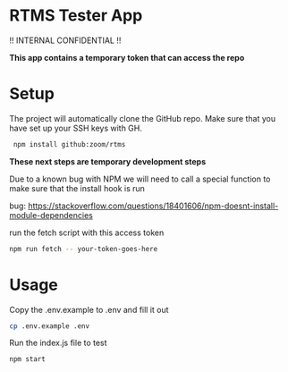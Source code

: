 # RTMS Tester App

!! INTERNAL CONFIDENTIAL !! 

**This app contains a temporary token that can access the repo**

# Setup

The project will automatically clone the GitHub repo. Make sure that you have set up your SSH keys with GH.

```bash
 npm install github:zoom/rtms
 ```

**These next steps are temporary development steps**

Due to a known bug with NPM we will need to call a special function to make sure that the install hook is run

bug: https://stackoverflow.com/questions/18401606/npm-doesnt-install-module-dependencies

run the fetch script with this access token

```bash
npm run fetch -- your-token-goes-here
```

# Usage

Copy the .env.example to .env and fill it out

```bash
cp .env.example .env
```

Run the index.js file to test

```bash
npm start
```